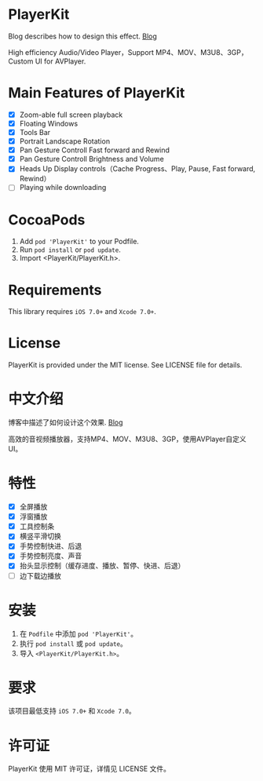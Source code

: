# PlayerKit

Blog describes how to design this effect. [Blog](http://zengxianhua.com)

High efficiency Audio/Video Player，Support MP4、MOV、M3U8、3GP，Custom UI for AVPlayer.

# Main Features of PlayerKit 

- [x] Zoom-able full screen playback
- [x] Floating Windows
- [x] Tools Bar
- [x] Portrait Landscape Rotation
- [x] Pan Gesture Controll Fast forward and Rewind
- [x] Pan Gesture Controll Brightness and Volume
- [x] Heads Up Display controls（Cache Progress、Play, Pause, Fast forward, Rewind）
- [ ] Playing while downloading

# CocoaPods

1. Add `pod 'PlayerKit'` to your Podfile.
2. Run `pod install` or `pod update`.
3. Import \<PlayerKit/PlayerKit.h\>.

# Requirements

This library requires `iOS 7.0+` and `Xcode 7.0+`.

# License

PlayerKit is provided under the MIT license. See LICENSE file for details.

# 中文介绍

博客中描述了如何设计这个效果. [Blog](http://zengxianhua.com)

高效的音视频播放器，支持MP4、MOV、M3U8、3GP，使用AVPlayer自定义UI。

# 特性

- [x] 全屏播放
- [x] 浮窗播放
- [x] 工具控制条
- [x] 横竖平滑切换
- [x] 手势控制快进、后退
- [x] 手势控制亮度、声音
- [x] 抬头显示控制（缓存进度、播放、暂停、快进、后退）
- [ ] 边下载边播放

# 安装

1. 在 `Podfile` 中添加 `pod 'PlayerKit'`。
2. 执行 `pod install` 或 `pod update`。
3. 导入 `<PlayerKit/PlayerKit.h>`。

# 要求

该项目最低支持 `iOS 7.0+` 和 `Xcode 7.0`。

# 许可证

PlayerKit 使用 MIT 许可证，详情见 LICENSE 文件。
